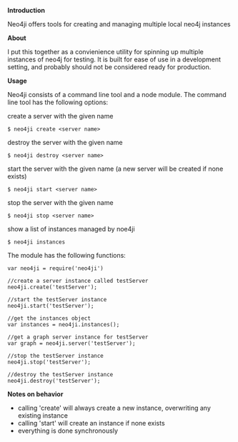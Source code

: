 **Introduction**

Neo4ji offers tools for creating and managing multiple local neo4j instances

**About**

I put this together as a convienience utility for spinning up multiple instances of neo4j for testing.  It is built for ease of use in a development setting, and probably should not be considered ready for production.

**Usage**

Neo4ji consists of a command line tool and a node module.  The command line tool has the following options:

create a server with the given name

    $ neo4ji create <server name>

destroy the server with the given name

    $ neo4ji destroy <server name>

start the server with the given name (a new server will be created if none exists)

    $ neo4ji start <server name>

stop the server with the given name

    $ neo4ji stop <server name>

show a list of instances managed by noe4ji
        
    $ neo4ji instances


The module has the following functions:

    var neo4ji = require('neo4ji')

    //create a server instance called testServer
    neo4ji.create('testServer');

    //start the testServer instance
    neo4ji.start('testServer');

    //get the instances object
    var instances = neo4ji.instances();

    //get a graph server instance for testServer
    var graph = neo4ji.server('testServer');

    //stop the testServer instance
    neo4ji.stop('testServer');

    //destroy the testServer instance
    neo4ji.destroy('testServer');

**Notes on behavior**

- calling 'create' will always create a new instance, overwriting any existing instance
- calling 'start' will create an instance if none exists
- everything is done synchronously
